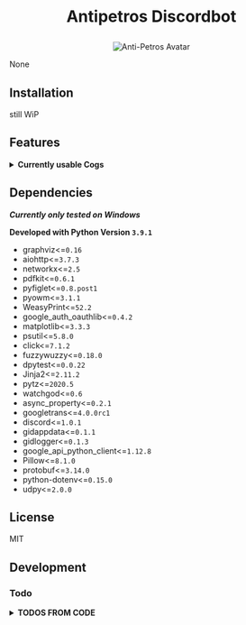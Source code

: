 # <p align="center">Antipetros Discordbot</p> #


<p align="center"><img src="misc/images/AntiPetros_for_readme.png" alt="Anti-Petros Avatar"/></p>


None


## Installation

still WiP





## Features ##

<details><summary><b>Currently usable Cogs</b></summary><blockquote>


### <p align="center">[AbsoluteTimeCog](d:/dropbox/hobby/modding/programs/github/my_repos/antipetros_discord_bot_new/.venv/lib/site-packages/antipetros_discordbot/cogs/general_cogs/absolute_time_cog.py)</p> ###

<details><summary><b>Description</b></summary>

<blockquote>The base class that all cogs must inherit from.

A cog is a collection of commands, listeners, and optional state to
help group commands together. More information on them can be found on
the :ref:`ext_commands_cogs` page.

When inheriting from this class, the options shown in :class:`CogMeta`
are equally valid here.</blockquote>

</details>

<details><summary><b>Commands</b></summary><blockquote>

- <ins>**REGISTER_TIMEZONE_CITY**</ins>

    - **checks:** *in_allowed_channels*, *has_any_role*
    - **signature:**
        ```diff
        <in_data>
        ```
    <br>

- <ins>**TELL_ALL_REGISTERED_TIMEZONES**</ins>

    - **checks:** *in_allowed_channels*, *has_any_role*
    <br>

- <ins>**TO_ABSOLUTE_TIMES**</ins>

    - **checks:** *in_allowed_channels*, *has_any_role*
    <br>


</blockquote>

</details>

---


### <p align="center">[AdministrationCog](d:/dropbox/hobby/modding/programs/github/my_repos/antipetros_discord_bot_new/.venv/lib/site-packages/antipetros_discordbot/cogs/admin_cogs/admin_cog.py)</p> ###

<details><summary><b>Description</b></summary>

<blockquote>The base class that all cogs must inherit from.

A cog is a collection of commands, listeners, and optional state to
help group commands together. More information on them can be found on
the :ref:`ext_commands_cogs` page.

When inheriting from this class, the options shown in :class:`CogMeta`
are equally valid here.</blockquote>

</details>

<details><summary><b>Commands</b></summary><blockquote>

- <ins>**ADD_TO_BLACKLIST**</ins>

    - **checks:** *in_allowed_channels*, *has_any_role*
    - **signature:**
        ```diff
        <user_id>
        ```
    <br>

- <ins>**CONFIG_REQUEST**</ins>
    - **aliases:** *send_config*
    - **checks:** *dm_only*
    - **signature:**
        ```diff
        [config_name=all]
        ```
    <br>

- <ins>**DELETE_MSG**</ins>

    - **checks:** *in_allowed_channels*, *has_any_role*
    - **signature:**
        ```diff
        <msg_id>
        ```
    <br>

- <ins>**LIST_CONFIGS**</ins>

    - **checks:** *dm_only*
    <br>

- <ins>**MAKE_FEATURE_SUGGESTION**</ins>


    - **signature:**
        ```diff
        <message>
        ```
    <br>

- <ins>**OVERWRITE_CONFIG_FROM_FILE**</ins>
    - **aliases:** *overwrite_config*
    - **checks:** *dm_only*
    - **signature:**
        ```diff
        <config_name>
        ```
    <br>

- <ins>**RELOAD_ALL_EXT**</ins>
    - **aliases:** *reload_all*, *reload*
    - **checks:** *in_allowed_channels*, *has_any_role*
    <br>

- <ins>**REMOVE_FROM_BLACKLIST**</ins>

    - **checks:** *in_allowed_channels*, *has_any_role*
    - **signature:**
        ```diff
        <user_id>
        ```
    <br>

- <ins>**SHOW_COMMAND_NAMES**</ins>

    - **checks:** *in_allowed_channels*, *has_any_role*
    <br>

- <ins>**SHUTDOWN**</ins>
    - **aliases:** *go_away*, *close*, *die*, *exit*, *turn_of*
    - **checks:** *in_allowed_channels*, *has_any_role*
    <br>

- <ins>**TELL_UPTIME**</ins>

    - **checks:** *in_allowed_channels*, *has_any_role*
    <br>

- <ins>**WRITE_DATA**</ins>

    - **checks:** *in_allowed_channels*, *is_owner*
    <br>


</blockquote>

</details>

---


### <p align="center">[GeneralDebugCog](d:/dropbox/hobby/modding/programs/github/my_repos/antipetros_discord_bot_new/.venv/lib/site-packages/antipetros_discordbot/cogs/dev_cogs/general_debug_cog.py)</p> ###

<details><summary><b>Description</b></summary>

<blockquote>The base class that all cogs must inherit from.

A cog is a collection of commands, listeners, and optional state to
help group commands together. More information on them can be found on
the :ref:`ext_commands_cogs` page.

When inheriting from this class, the options shown in :class:`CogMeta`
are equally valid here.</blockquote>

</details>

<details><summary><b>Commands</b></summary><blockquote>

- <ins>**MULTIPLE_QUOTES**</ins>

    - **checks:** *in_allowed_channels*, *has_any_role*
    - **signature:**
        ```diff
        [amount=10]
        ```
    <br>

- <ins>**QUOTE**</ins>

    - **checks:** *in_allowed_channels*, *has_any_role*
    <br>

- <ins>**ROLL**</ins>

    - **checks:** *in_allowed_channels*, *has_any_role*
    - **signature:**
        ```diff
        [target_time=1]
        ```
    <br>


</blockquote>

</details>

---


### <p align="center">[ImageManipulatorCog](d:/dropbox/hobby/modding/programs/github/my_repos/antipetros_discord_bot_new/.venv/lib/site-packages/antipetros_discordbot/cogs/general_cogs/image_manipulation_cog.py)</p> ###

<details><summary><b>Description</b></summary>

<blockquote>The base class that all cogs must inherit from.

A cog is a collection of commands, listeners, and optional state to
help group commands together. More information on them can be found on
the :ref:`ext_commands_cogs` page.

When inheriting from this class, the options shown in :class:`CogMeta`
are equally valid here.</blockquote>

</details>

<details><summary><b>Commands</b></summary><blockquote>

- <ins>**AVAILABLE_STAMPS**</ins>

    - **checks:** *in_allowed_channels*, *has_any_role*
    <br>

- <ins>**OTHER_MEMBERS_AVATAR**</ins>

    - **checks:** *in_allowed_channels*, *has_any_role*
    - **signature:**
        ```diff
        [members]...
        ```
    <br>

- <ins>**STAMP_IMAGE**</ins>
    - **aliases:** *antistasify*
    - **checks:** *in_allowed_channels*, *has_any_role*
    - **signature:**
        ```diff
        [stamp=ASLOGO1] [first_pos=bottom] [second_pos=right] [factor]
        ```
    <br>


</blockquote>

</details>

---


### <p align="center">[PerformanceCog](d:/dropbox/hobby/modding/programs/github/my_repos/antipetros_discord_bot_new/.venv/lib/site-packages/antipetros_discordbot/cogs/admin_cogs/performance_cog.py)</p> ###

<details><summary><b>Description</b></summary>

<blockquote>The base class that all cogs must inherit from.

A cog is a collection of commands, listeners, and optional state to
help group commands together. More information on them can be found on
the :ref:`ext_commands_cogs` page.

When inheriting from this class, the options shown in :class:`CogMeta`
are equally valid here.</blockquote>

</details>

<details><summary><b>Commands</b></summary><blockquote>

- <ins>**GET_COMMAND_STATS**</ins>

    - **checks:** *in_allowed_channels*, *has_any_role*
    <br>

- <ins>**REPORT**</ins>

    - **checks:** *in_allowed_channels*, *has_any_role*
    <br>

- <ins>**REPORT_LATENCY**</ins>

    - **checks:** *in_allowed_channels*, *has_any_role*
    - **signature:**
        ```diff
        [with_graph=True] [since_last_hours=24]
        ```
    <br>

- <ins>**REPORT_MEMORY**</ins>

    - **checks:** *in_allowed_channels*, *has_any_role*
    - **signature:**
        ```diff
        [with_graph=True] [since_last_hours=24]
        ```
    <br>


</blockquote>

</details>

---


### <p align="center">[PurgeMessagesCog](d:/dropbox/hobby/modding/programs/github/my_repos/antipetros_discord_bot_new/.venv/lib/site-packages/antipetros_discordbot/cogs/admin_cogs/purge_messages_cog.py)</p> ###

<details><summary><b>Description</b></summary>

<blockquote>The base class that all cogs must inherit from.

A cog is a collection of commands, listeners, and optional state to
help group commands together. More information on them can be found on
the :ref:`ext_commands_cogs` page.

When inheriting from this class, the options shown in :class:`CogMeta`
are equally valid here.</blockquote>

</details>

<details><summary><b>Commands</b></summary><blockquote>

- <ins>**PURGE_ANTIPETROS**</ins>

    - **checks:** *in_allowed_channels*, *is_owner*
    - **signature:**
        ```diff
        [and_giddi] [number_of_messages=1000]
        ```
    <br>

- <ins>**PURGE_MSG_FROM_USER**</ins>

    - **checks:** *in_allowed_channels*, *has_any_role*
    - **signature:**
        ```diff
        <user> [number_of_messages=1000] [since]
        ```
    <br>


</blockquote>

</details>

---


### <p align="center">[SaveLinkCog](d:/dropbox/hobby/modding/programs/github/my_repos/antipetros_discord_bot_new/.venv/lib/site-packages/antipetros_discordbot/cogs/general_cogs/save_link_cog.py)</p> ###

<details><summary><b>Description</b></summary>

<blockquote>An extension Cog to let users temporary save links.

Saved links get posted to a certain channel and deleted after the specified time period from that channel (default in config).
Deleted links are kept in the bots database and can always be retrieved by fuzzy matched name.

Checks against a blacklist of urls and a blacklist of words, to not store malicious links.</blockquote>

</details>

<details><summary><b>Commands</b></summary><blockquote>

- <ins>**ADD_FORBIDDEN_WORD**</ins>

    - **checks:** *log_invoker*, *allowed_channel_and_allowed_role*
    - **signature:**
        ```diff
        <word>
        ```
    <br>

- <ins>**CLEAR_ALL_LINKS**</ins>

    - **checks:** *log_invoker*, *allowed_channel_and_allowed_role*
    - **signature:**
        ```diff
        [sure=False]
        ```
    <br>

- <ins>**DELETE_LINK**</ins>

    - **checks:** *log_invoker*, *allowed_channel_and_allowed_role*
    - **signature:**
        ```diff
        <name> [scope=channel]
        ```
    <br>

- <ins>**GET_ALL_LINKS**</ins>

    - **checks:** *log_invoker*, *allowed_channel_and_allowed_role*
    - **signature:**
        ```diff
        [in_format=txt]
        ```
    <br>

- <ins>**GET_FORBIDDEN_LIST**</ins>

    - **checks:** *log_invoker*, *allowed_channel_and_allowed_role*
    - **signature:**
        ```diff
        [file_format=json]
        ```
    <br>

- <ins>**GET_LINK**</ins>

    - **checks:** *allowed_channel_and_allowed_role*
    - **signature:**
        ```diff
        <name>
        ```
    <br>

- <ins>**REMOVE_FORBIDDEN_WORD**</ins>

    - **checks:** *log_invoker*, *allowed_channel_and_allowed_role*
    - **signature:**
        ```diff
        <word>
        ```
    <br>

- <ins>**SAVE_LINK**</ins>

    - **checks:** *allowed_channel_and_allowed_role*
    - **signature:**
        ```diff
        <link> [link_name] [days_to_hold]
        ```
    <br>


</blockquote>

</details>

---


### <p align="center">[SaveSuggestionCog](d:/dropbox/hobby/modding/programs/github/my_repos/antipetros_discord_bot_new/.venv/lib/site-packages/antipetros_discordbot/cogs/general_cogs/save_suggestion_cog.py)</p> ###

<details><summary><b>Description</b></summary>

<blockquote>The base class that all cogs must inherit from.

A cog is a collection of commands, listeners, and optional state to
help group commands together. More information on them can be found on
the :ref:`ext_commands_cogs` page.

When inheriting from this class, the options shown in :class:`CogMeta`
are equally valid here.</blockquote>

</details>

<details><summary><b>Commands</b></summary><blockquote>

- <ins>**AUTO_ACCEPT_SUGGESTIONS**</ins>

    - **checks:** *dm_only*
    <br>

- <ins>**CLEAR_ALL_SUGGESTIONS**</ins>

    - **checks:** *in_allowed_channels*, *has_any_role*
    - **signature:**
        ```diff
        [sure=False]
        ```
    <br>

- <ins>**GET_ALL_SUGGESTIONS**</ins>

    - **checks:** *in_allowed_channels*, *has_any_role*
    - **signature:**
        ```diff
        [report_template=basic_report.html.jinja]
        ```
    <br>

- <ins>**MARK_DISCUSSED**</ins>

    - **checks:** *in_allowed_channels*, *has_any_role*
    - **signature:**
        ```diff
        [suggestion_ids...]
        ```
    <br>

- <ins>**REMOVE_ALL_USERDATA**</ins>
    - **aliases:** *remove_all_my_data*
    - **checks:** *dm_only*
    <br>

- <ins>**REQUEST_MY_DATA**</ins>

    - **checks:** *dm_only*
    <br>

- <ins>**USER_DELETE_SUGGESTION**</ins>
    - **aliases:** *unsave_suggestion*
    - **checks:** *dm_only*
    - **signature:**
        ```diff
        <suggestion_id>
        ```
    <br>


</blockquote>

</details>

---

</blockquote></details>

## Dependencies ##

***Currently only tested on Windows***

**Developed with Python Version `3.9.1`**

- graphviz<=`0.16`
- aiohttp<=`3.7.3`
- networkx<=`2.5`
- pdfkit<=`0.6.1`
- pyfiglet<=`0.8.post1`
- pyowm<=`3.1.1`
- WeasyPrint<=`52.2`
- google_auth_oauthlib<=`0.4.2`
- matplotlib<=`3.3.3`
- psutil<=`5.8.0`
- click<=`7.1.2`
- fuzzywuzzy<=`0.18.0`
- dpytest<=`0.0.22`
- Jinja2<=`2.11.2`
- pytz<=`2020.5`
- watchgod<=`0.6`
- async_property<=`0.2.1`
- googletrans<=`4.0.0rc1`
- discord<=`1.0.1`
- gidappdata<=`0.1.1`
- gidlogger<=`0.1.3`
- google_api_python_client<=`1.12.8`
- Pillow<=`8.1.0`
- protobuf<=`3.14.0`
- python-dotenv<=`0.15.0`
- udpy<=`2.0.0`





## License

MIT

## Development


### Todo ###

<details><summary><b>TODOS FROM CODE</b></summary>

#### todo [error_handler.py](/antipetros_discordbot/bot_support/sub_support/error_handler.py): ####


- [ ] [error_handler.py line 116:](/antipetros_discordbot/bot_support/sub_support/error_handler.py#L116) `rebuild whole error handling system`


- [ ] [error_handler.py line 117:](/antipetros_discordbot/bot_support/sub_support/error_handler.py#L117) `make it so that creating the embed also sends it, with more optional args`


---


#### todo [admin_cog.py](/antipetros_discordbot/cogs/admin_cogs/admin_cog.py): ####


- [ ] [admin_cog.py line 60:](/antipetros_discordbot/cogs/admin_cogs/admin_cog.py#L60) `get_logs command`


- [ ] [admin_cog.py line 61:](/antipetros_discordbot/cogs/admin_cogs/admin_cog.py#L61) `get_appdata_location command`


- [ ] [admin_cog.py line 251:](/antipetros_discordbot/cogs/admin_cogs/admin_cog.py#L251) `make as embed`


- [ ] [admin_cog.py line 257:](/antipetros_discordbot/cogs/admin_cogs/admin_cog.py#L257) `make as embed`


- [ ] [admin_cog.py line 266:](/antipetros_discordbot/cogs/admin_cogs/admin_cog.py#L266) `make as embed`


- [ ] [admin_cog.py line 272:](/antipetros_discordbot/cogs/admin_cogs/admin_cog.py#L272) `make as embed`


- [ ] [admin_cog.py line 278:](/antipetros_discordbot/cogs/admin_cogs/admin_cog.py#L278) `make as embed`


- [ ] [admin_cog.py line 285:](/antipetros_discordbot/cogs/admin_cogs/admin_cog.py#L285) `CRITICAL ! CHANGE TO SAVE TO JSON AND MAKE BOT METHOD FOR SAVING BLACKLIST JSON FILE`


- [ ] [admin_cog.py line 288:](/antipetros_discordbot/cogs/admin_cogs/admin_cog.py#L288) `make as embed`


- [ ] [admin_cog.py line 292:](/antipetros_discordbot/cogs/admin_cogs/admin_cog.py#L292) `make as embed`


- [ ] [admin_cog.py line 300:](/antipetros_discordbot/cogs/admin_cogs/admin_cog.py#L300) `make as embed`


- [ ] [admin_cog.py line 303:](/antipetros_discordbot/cogs/admin_cogs/admin_cog.py#L303) `make as embed`


- [ ] [admin_cog.py line 305:](/antipetros_discordbot/cogs/admin_cogs/admin_cog.py#L305) `make as embed`


- [ ] [admin_cog.py line 315:](/antipetros_discordbot/cogs/admin_cogs/admin_cog.py#L315) `make as embed`


- [ ] [admin_cog.py line 320:](/antipetros_discordbot/cogs/admin_cogs/admin_cog.py#L320) `make as embed`


- [ ] [admin_cog.py line 332:](/antipetros_discordbot/cogs/admin_cogs/admin_cog.py#L332) `make as embed`


- [ ] [admin_cog.py line 335:](/antipetros_discordbot/cogs/admin_cogs/admin_cog.py#L335) `make as embed`


- [ ] [admin_cog.py line 337:](/antipetros_discordbot/cogs/admin_cogs/admin_cog.py#L337) `make as embed`


- [ ] [admin_cog.py line 348:](/antipetros_discordbot/cogs/admin_cogs/admin_cog.py#L348) `make as embed`


---


#### todo [performance_cog.py](/antipetros_discordbot/cogs/admin_cogs/performance_cog.py): ####


- [ ] [performance_cog.py line 65:](/antipetros_discordbot/cogs/admin_cogs/performance_cog.py#L65) `get_logs command`


- [ ] [performance_cog.py line 66:](/antipetros_discordbot/cogs/admin_cogs/performance_cog.py#L66) `get_appdata_location command`


- [ ] [performance_cog.py line 158:](/antipetros_discordbot/cogs/admin_cogs/performance_cog.py#L158) `limit amount of saved data, maybe archive it`


---


#### todo [purge_messages_cog.py](/antipetros_discordbot/cogs/admin_cogs/purge_messages_cog.py): ####


- [ ] [purge_messages_cog.py line 67:](/antipetros_discordbot/cogs/admin_cogs/purge_messages_cog.py#L67) `get_logs command`


- [ ] [purge_messages_cog.py line 68:](/antipetros_discordbot/cogs/admin_cogs/purge_messages_cog.py#L68) `get_appdata_location command`


---


#### todo [general_debug_cog.py](/antipetros_discordbot/cogs/dev_cogs/general_debug_cog.py): ####


- [ ] [general_debug_cog.py line 55:](/antipetros_discordbot/cogs/dev_cogs/general_debug_cog.py#L55) `create regions for this file`


- [ ] [general_debug_cog.py line 56:](/antipetros_discordbot/cogs/dev_cogs/general_debug_cog.py#L56) `Document and Docstrings`


---


#### todo [image_manipulation_cog.py](/antipetros_discordbot/cogs/general_cogs/image_manipulation_cog.py): ####


- [ ] [image_manipulation_cog.py line 55:](/antipetros_discordbot/cogs/general_cogs/image_manipulation_cog.py#L55) `create regions for this file`


- [ ] [image_manipulation_cog.py line 56:](/antipetros_discordbot/cogs/general_cogs/image_manipulation_cog.py#L56) `Document and Docstrings`


- [ ] [image_manipulation_cog.py line 242:](/antipetros_discordbot/cogs/general_cogs/image_manipulation_cog.py#L242) `make as embed`


- [ ] [image_manipulation_cog.py line 246:](/antipetros_discordbot/cogs/general_cogs/image_manipulation_cog.py#L246) `make as embed`


- [ ] [image_manipulation_cog.py line 253:](/antipetros_discordbot/cogs/general_cogs/image_manipulation_cog.py#L253) `make as embed`


- [ ] [image_manipulation_cog.py line 257:](/antipetros_discordbot/cogs/general_cogs/image_manipulation_cog.py#L257) `maybe make extra attribute for input format, check what is possible and working. else make a generic format list`


- [ ] [image_manipulation_cog.py line 272:](/antipetros_discordbot/cogs/general_cogs/image_manipulation_cog.py#L272) `make as embed`


---


#### todo [save_link_cog.py](/antipetros_discordbot/cogs/general_cogs/save_link_cog.py): ####


- [ ] [save_link_cog.py line 36:](/antipetros_discordbot/cogs/general_cogs/save_link_cog.py#L36) `refractor 'get_forbidden_list' to not use temp directory but send as filestream or so`


- [ ] [save_link_cog.py line 38:](/antipetros_discordbot/cogs/general_cogs/save_link_cog.py#L38) `need help figuring out how to best check bad link or how to format/normalize it`


- [ ] [save_link_cog.py line 383:](/antipetros_discordbot/cogs/general_cogs/save_link_cog.py#L383) `refractor that monster of an function`


---


#### todo [save_suggestion_cog.py](/antipetros_discordbot/cogs/general_cogs/save_suggestion_cog.py): ####


- [ ] [save_suggestion_cog.py line 57:](/antipetros_discordbot/cogs/general_cogs/save_suggestion_cog.py#L57) `create report generator in different formats, at least json and Html, probably also as embeds and Markdown`


- [ ] [save_suggestion_cog.py line 59:](/antipetros_discordbot/cogs/general_cogs/save_suggestion_cog.py#L59) `Document and Docstrings`


- [ ] [save_suggestion_cog.py line 211:](/antipetros_discordbot/cogs/general_cogs/save_suggestion_cog.py#L211) `make as embed`


- [ ] [save_suggestion_cog.py line 217:](/antipetros_discordbot/cogs/general_cogs/save_suggestion_cog.py#L217) `make as embed`


- [ ] [save_suggestion_cog.py line 233:](/antipetros_discordbot/cogs/general_cogs/save_suggestion_cog.py#L233) `make as embed`


- [ ] [save_suggestion_cog.py line 245:](/antipetros_discordbot/cogs/general_cogs/save_suggestion_cog.py#L245) `make as embed`


- [ ] [save_suggestion_cog.py line 249:](/antipetros_discordbot/cogs/general_cogs/save_suggestion_cog.py#L249) `make as embed`


- [ ] [save_suggestion_cog.py line 253:](/antipetros_discordbot/cogs/general_cogs/save_suggestion_cog.py#L253) `make as embed`


- [ ] [save_suggestion_cog.py line 258:](/antipetros_discordbot/cogs/general_cogs/save_suggestion_cog.py#L258) `make as embed`


- [ ] [save_suggestion_cog.py line 296:](/antipetros_discordbot/cogs/general_cogs/save_suggestion_cog.py#L296) `make as embed`


- [ ] [save_suggestion_cog.py line 299:](/antipetros_discordbot/cogs/general_cogs/save_suggestion_cog.py#L299) `make as embed`


- [ ] [save_suggestion_cog.py line 310:](/antipetros_discordbot/cogs/general_cogs/save_suggestion_cog.py#L310) `make as embed`


- [ ] [save_suggestion_cog.py line 314:](/antipetros_discordbot/cogs/general_cogs/save_suggestion_cog.py#L314) `make as embed`


- [ ] [save_suggestion_cog.py line 318:](/antipetros_discordbot/cogs/general_cogs/save_suggestion_cog.py#L318) `make as embed`


- [ ] [save_suggestion_cog.py line 323:](/antipetros_discordbot/cogs/general_cogs/save_suggestion_cog.py#L323) `make as embed`


- [ ] [save_suggestion_cog.py line 334:](/antipetros_discordbot/cogs/general_cogs/save_suggestion_cog.py#L334) `make as embed`


- [ ] [save_suggestion_cog.py line 369:](/antipetros_discordbot/cogs/general_cogs/save_suggestion_cog.py#L369) `make as embed`


- [ ] [save_suggestion_cog.py line 372:](/antipetros_discordbot/cogs/general_cogs/save_suggestion_cog.py#L372) `make as embed`


- [ ] [save_suggestion_cog.py line 376:](/antipetros_discordbot/cogs/general_cogs/save_suggestion_cog.py#L376) `make as embed`


---


#### idea [render_new_cog_file.py](/antipetros_discordbot/dev_tools/render_new_cog_file.py): ####


- [ ] [render_new_cog_file.py line 119:](/antipetros_discordbot/dev_tools/render_new_cog_file.py#L119) `create gui for this`


---


#### idea [antipetros_bot.py](/antipetros_discordbot/engine/antipetros_bot.py): ####


- [ ] [antipetros_bot.py line 64:](/antipetros_discordbot/engine/antipetros_bot.py#L64) `Use an assistant class to hold some of the properties and then use the __getattr__ to make it look as one object, just for structuring`


#### todo [antipetros_bot.py](/antipetros_discordbot/engine/antipetros_bot.py): ####


- [ ] [antipetros_bot.py line 62:](/antipetros_discordbot/engine/antipetros_bot.py#L62) `create regions for this file`


- [ ] [antipetros_bot.py line 63:](/antipetros_discordbot/engine/antipetros_bot.py#L63) `Document and Docstrings`


---


#### todo [sqldata_storager.py](/antipetros_discordbot/utility/sqldata_storager.py): ####


- [ ] [sqldata_storager.py line 35:](/antipetros_discordbot/utility/sqldata_storager.py#L35) `create regions for this file`


- [ ] [sqldata_storager.py line 36:](/antipetros_discordbot/utility/sqldata_storager.py#L36) `update save link Storage to newer syntax (composite access)`


- [ ] [sqldata_storager.py line 37:](/antipetros_discordbot/utility/sqldata_storager.py#L37) `Document and Docstrings`


- [ ] [sqldata_storager.py line 38:](/antipetros_discordbot/utility/sqldata_storager.py#L38) `refractor to subfolder`


---

### General Todos ###
</details>

